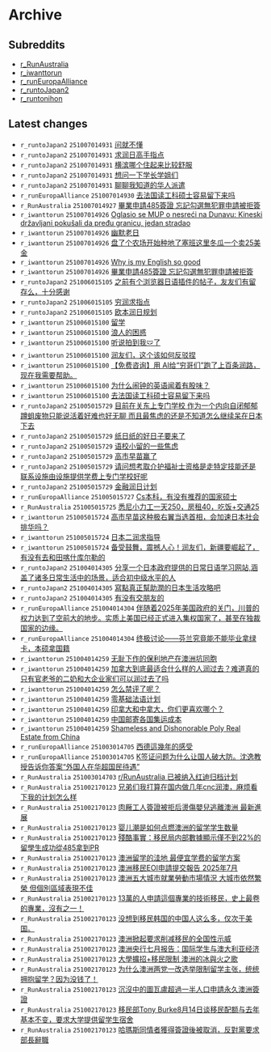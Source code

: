 # Archive

## Subreddits

- [r_RunAustralia](r_RunAustralia/index.md)
- [r_iwanttorun](r_iwanttorun/index.md)
- [r_runEuropaAlliance](r_runEuropaAlliance/index.md)
- [r_runtoJapan2](r_runtoJapan2/index.md)
- [r_runtonihon](r_runtonihon/index.md)

## Latest changes

- `r_runtoJapan2` `251007014931` [问就不懂](posts/r_runtoJapan2/251006154502_1nzmoez.md)
- `r_runtoJapan2` `251007014931` [求润日高手指点](posts/r_runtoJapan2/251006135742_1nzjslp.md)
- `r_runtoJapan2` `251007014931` [横滨哪个住起来比较舒服](posts/r_runtoJapan2/251006103231_1nzfert.md)
- `r_runtoJapan2` `251007014931` [想问一下学长学姐们](posts/r_runtoJapan2/251006105314_1nzfrqo.md)
- `r_runtoJapan2` `251007014931` [聊聊我知道的华人派遣](posts/r_runtoJapan2/251006032817_1nz8h7x.md)
- `r_runEuropaAlliance` `251007014930` [去法国读工科硕士容易留下来吗](posts/r_runEuropaAlliance/251006103328_1nzffeb.md)
- `r_RunAustralia` `251007014927` [畢業申請485簽證 忘記勾選無犯罪申請被拒簽](posts/r_RunAustralia/251006033517_1nz8m2r.md)
- `r_iwanttorun` `251007014926` [Oglasio se MUP o nesreći na Dunavu: Kineski državljani pokušali da pređu granicu, jedan stradao](posts/r_iwanttorun/251006144602_1nzl2da.md)
- `r_iwanttorun` `251007014926` [幽默老日](posts/r_iwanttorun/251007012415_1o01gmk.md)
- `r_iwanttorun` `251007014926` [盘了个农场开始种地了塞班这里冬瓜一个卖25美金](posts/r_iwanttorun/251006092538_1nzecj5.md)
- `r_iwanttorun` `251007014926` [Why is my English so good](posts/r_iwanttorun/251006141608_1nzk9v8.md)
- `r_iwanttorun` `251007014926` [畢業申請485簽證 忘記勾選無犯罪申請被拒簽](posts/r_iwanttorun/251006033621_1nz8mu4.md)
- `r_runtoJapan2` `251006015105` [之前有个浏览器日语插件的帖子，友友们有留存么，十分感谢](posts/r_runtoJapan2/251005173052_1nyuf7b.md)
- `r_runtoJapan2` `251006015105` [穷润求指点](posts/r_runtoJapan2/251005183301_1nyw3f3.md)
- `r_runtoJapan2` `251006015105` [欧本润日规划](posts/r_runtoJapan2/251005111048_1nylfci.md)
- `r_iwanttorun` `251006015100` [留学](posts/r_iwanttorun/251005085225_1nyj5s4.md)
- `r_iwanttorun` `251006015100` [浪人的困惑](posts/r_iwanttorun/251005213033_1nz0qlb.md)
- `r_iwanttorun` `251006015100` [听说拍到我🩲了](posts/r_iwanttorun/251006003607_1nz4xom.md)
- `r_iwanttorun` `251006015100` [润友们，这个该如何反驳捏](posts/r_iwanttorun/251005171749_1nyu2ki.md)
- `r_iwanttorun` `251006015100` [【免费咨询】用 AI给“穷哥们”跑了上百条润路，现在我需要帮助。](posts/r_iwanttorun/251005234515_1nz3u9b.md)
- `r_iwanttorun` `251006015100` [为什么闹钟的英语闻着有股味？](posts/r_iwanttorun/251005075912_1nyib7j.md)
- `r_iwanttorun` `251006015100` [去法国读工科硕士容易留下来吗](posts/r_iwanttorun/251005104252_1nyky50.md)
- `r_runtoJapan2` `251005015729` [目前在关东上专门学校 作为一个内向自闭郁郁蹲蛆废物只能说活着好难也好无聊 而且最焦虑的还是不知道怎么继续呆在日本下去](posts/r_runtoJapan2/251004042703_1nxkixd.md)
- `r_runtoJapan2` `251005015729` [纸日纸的好日子要来了](posts/r_runtoJapan2/251004083828_1nxoowl.md)
- `r_runtoJapan2` `251005015729` [语校小留的一些焦虑](posts/r_runtoJapan2/251004045610_1nxl1h2.md)
- `r_runtoJapan2` `251005015729` [高市早苗赢了](posts/r_runtoJapan2/251004055841_1nxm3u2.md)
- `r_runtoJapan2` `251005015729` [请问想考取介护福祉士资格是走特定技能还是联系设施由设施提供学费上专门学校好呢](posts/r_runtoJapan2/251004110330_1nxr1d9.md)
- `r_runtoJapan2` `251005015729` [金融润日计划](posts/r_runtoJapan2/251003112249_1nwwe5a.md)
- `r_runEuropaAlliance` `251005015727` [Cs本科，有没有推荐的国家硕士](posts/r_runEuropaAlliance/251004133253_1nxu4bu.md)
- `r_RunAustralia` `251005015725` [悉尼小力工一天250，房租40，吃饭+交通25](posts/r_RunAustralia/251004080410_1nxo5mf.md)
- `r_iwanttorun` `251005015724` [高市早苗这种极右翼当选首相，会加速日本社会排华吗？](posts/r_iwanttorun/251004075911_1nxo2oz.md)
- `r_iwanttorun` `251005015724` [日本二润求指导](posts/r_iwanttorun/251004022607_1nxi7h6.md)
- `r_iwanttorun` `251005015724` [备受鼓舞，震撼人心！润友们，新疆要崛起了，有没有去和田喀什库尔勒的](posts/r_iwanttorun/251005015140_1nybszy.md)
- `r_runtoJapan2` `251004014305` [分享一个日本政府提供的日常日语学习网站,涵盖了诸多日常生活中的场景，适合初中级水平的人](posts/r_runtoJapan2/251003081731_1nwtb9t.md)
- `r_runtoJapan2` `251004014305` [寫點真正幫助潤的日本生活攻略吧](posts/r_runtoJapan2/251003080457_1nwt4fr.md)
- `r_runtoJapan2` `251004014305` [有没有交朋友的](posts/r_runtoJapan2/251003124032_1nwy0ve.md)
- `r_runEuropaAlliance` `251004014304` [伴随着2025年美国政府的关门，川普的权力达到了空前大的地步。实质上美国已经正式进入集权国家了，甚至在独裁国家的边缘。](posts/r_runEuropaAlliance/251003034737_1nwouj5.md)
- `r_runEuropaAlliance` `251004014304` [终极讨论——芬兰究竟能不能毕业拿绿卡，本硕拿国籍](posts/r_runEuropaAlliance/251003175824_1nx6bgu.md)
- `r_iwanttorun` `251004014259` [无耻下作的保利地产在澳洲坑同胞](posts/r_iwanttorun/251003152736_1nx28rp.md)
- `r_iwanttorun` `251004014259` [加拿大到底最适合什么样的人润过去？难道真的只有官老爷的二奶和大企业家们可以润过去了吗](posts/r_iwanttorun/251004002719_1nxfttu.md)
- `r_iwanttorun` `251004014259` [怎么禁评了呢？](posts/r_iwanttorun/251003045706_1nwq42o.md)
- `r_iwanttorun` `251004014259` [零基础法语计划](posts/r_iwanttorun/251003093723_1nwujs0.md)
- `r_iwanttorun` `251004014259` [印拿大和中拿大，你们更喜欢哪个？](posts/r_iwanttorun/251003130543_1nwylyj.md)
- `r_iwanttorun` `251004014259` [中国邮寄各国集运成本](posts/r_iwanttorun/251003183717_1nx7cw1.md)
- `r_iwanttorun` `251004014259` [Shameless and Dishonorable Poly Real Estate from China](posts/r_iwanttorun/251003114943_1nwwxi5.md)
- `r_runEuropaAlliance` `251003014705` [西德這幾年的感受](posts/r_runEuropaAlliance/251002220459_1nwhjyd.md)
- `r_runEuropaAlliance` `251003014705` [K签证问题为什么让国人破大防。沈逸教授告诉你答案“外国人在华超国民待遇”](posts/r_runEuropaAlliance/251002171550_1nw9tie.md)
- `r_RunAustralia` `251003014703` [r/RunAustralia 已被纳入红迪归档计划](posts/r_RunAustralia/251002171544_1nw9teo.md)
- `r_RunAustralia` `251002170123` [兄弟们我打算在国内做几年cnc润澳，麻烦看下我的计划怎么样](posts/r_RunAustralia/250810183716_1mmqb1j.md)
- `r_RunAustralia` `251002170123` [肉厰工人簽證被拒后燙傷嬰兒逃離澳洲 最新進展](posts/r_RunAustralia/250818023927_1mta3wg.md)
- `r_RunAustralia` `251002170123` [婴儿潮是如何点燃澳洲的留学学生数量](posts/r_RunAustralia/250731142037_1me2voq.md)
- `r_RunAustralia` `251002170123` [殘酷事實：移民局内部數據顯示僅不到22%的留學生成功從485拿到PR](posts/r_RunAustralia/250809065436_1mlizcj.md)
- `r_RunAustralia` `251002170123` [澳洲留学的洼地 最便宜学费的留学方案](posts/r_RunAustralia/250814061308_1mpsit4.md)
- `r_RunAustralia` `251002170123` [澳洲移民EOI申請提交報告 2025年7月](posts/r_RunAustralia/250810013650_1mm61tv.md)
- `r_RunAustralia` `251002170123` [澳洲五大城市就業勞動市場情況 大城市依然繁榮 但個別區域表現不佳](posts/r_RunAustralia/250817085657_1mslypl.md)
- `r_RunAustralia` `251002170123` [13萬的人申請這個專業的技術移民，史上最卷的專業，沒有之一！](posts/r_RunAustralia/250809231033_1mm32r0.md)
- `r_RunAustralia` `251002170123` [没想到移民韩国的中国人这么多，仅次于美国。](posts/r_RunAustralia/250731221240_1mef5vt.md)
- `r_RunAustralia` `251002170123` [澳洲掀起要求削减移民的全国性示威](posts/r_RunAustralia/250816220748_1ms9d4p.md)
- `r_RunAustralia` `251002170123` [澳洲央行七月报告：国际学生与澳大利亚经济](posts/r_RunAustralia/250731143634_1me3a7d.md)
- `r_RunAustralia` `251002170123` [大學擴招+移民限制 澳洲的冰與火之歌](posts/r_RunAustralia/250808082452_1mkpnq6.md)
- `r_RunAustralia` `251002170123` [为什么澳洲两党一改选举限制留学主张，统统拥抱留学？因为没钱了！](posts/r_RunAustralia/250810222636_1mmw2qp.md)
- `r_RunAustralia` `251002170123` [沉沒中的圖瓦盧超過一半人口申請永久澳洲簽證](posts/r_RunAustralia/250801120237_1meuma1.md)
- `r_RunAustralia` `251002170123` [移民部Tony Burke8月14日谈移民配额与去年基本不变，要求大学提供留学生宿舍](posts/r_RunAustralia/250814064544_1mpt3cn.md)
- `r_RunAustralia` `251002170123` [哈瑪斯同情者獲得簽證後被取消，反對黨要求部長辭職](posts/r_RunAustralia/250809004454_1mlc2qm.md)
